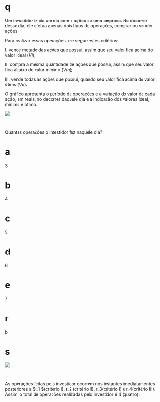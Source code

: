 # q
Um investidor inicia um dia com x ações de uma empresa. No decorrer desse dia, ele efetua apenas dois tipos de operações, comprar ou vender ações.

Para realizar essas operações, ele segue estes critérios:

I. vende metade das ações que possui, assim que seu valor fica acima do valor ideal (*Vi*);

II. compra a mesma quantidade de ações que possui, assim que seu valor fica abaixo do valor mínimo (*Vm*);

III. vende todas as ações que possui, quando seu valor fica acima do valor ótimo (*Vo*).

O gráfico apresenta o período de operações e a variação do valor de cada ação, em reais, no decorrer daquele dia e a indicação dos valores ideal, mínimo e ótimo.

![](https://firebasestorage.googleapis.com/v0/b/firebase-enemio.appspot.com/o/questoes%2F49%2F2dc05ff4-5824-1542-c9e7-d25f7b836260.png?alt=media\&token=66188be3-cce8-4eaa-a1aa-3eb96c12f958)

 

Quantas operações o intestidor fez naquele dia?

# a
3

# b
4

# c
5

# d
6

# e
7

# r
b

# s
![](https://firebasestorage.googleapis.com/v0/b/firebase-enemio.appspot.com/o/questoes%2F49%2F90358c83-f588-a78f-80ba-16c4fc395c3f.png?alt=media\&token=ffbe65ad-7086-4aad-a29f-88af98470c88)

 

As operações feitas pelo investidor ocorrem nos instantes imediatamentes posteriores a $t\_1 $(critério I), $t\_2$ (critério II), $t\_3$(critério I) e $t\_4$(critério III). Assim, o total de operações realizadas pelo investidor é 4 (quatro).
